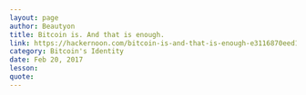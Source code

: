 ```yaml
---
layout: page
author: Beautyon
title: Bitcoin is. And that is enough.
link: https://hackernoon.com/bitcoin-is-and-that-is-enough-e3116870eed1
category: Bitcoin's Identity
date: Feb 20, 2017
lesson: 
quote: 
---
```

